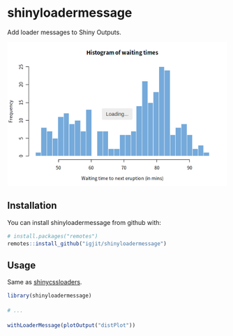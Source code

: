 # shinyloadermessage

<!-- badges: start -->
<!-- badges: end -->

Add loader messages to Shiny Outputs.

![Screenshot](man/figures/screenshot.png)

## Installation

You can install shinyloadermessage from github with:

``` r
# install.packages("remotes")
remotes::install_github("igjit/shinyloadermessage")
```

## Usage

Same as [shinycssloaders](https://github.com/andrewsali/shinycssloaders).

``` r
library(shinyloadermessage)

# ...

withLoaderMessage(plotOutput("distPlot"))
```
